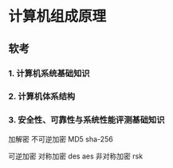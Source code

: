 # 计算机组成原理

## 软考

### 1. 计算机系统基础知识

### 2. 计算机体系结构

### 3. 安全性、可靠性与系统性能评测基础知识

加解密
不可逆加密 MD5 sha-256

可逆加密
 对称加密 des aes
 非对称加密 rsk